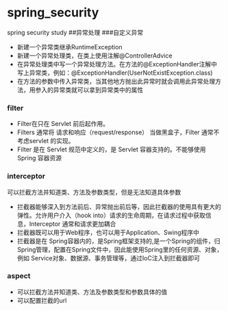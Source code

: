 # spring_security
spring security study
##异常处理
###自定义异常
+ 新建一个异常类继承RuntimeException
+ 新建一个异常处理类，在类上使用注解@ControllerAdvice
+ 在异常处理类中写一个异常处理方法。在方法的@ExceptionHandler注解中写上异常类，例如：@ExceptionHandler(UserNotExistException.class)
+ 在方法的参数中传入异常类，当其他地方抛出此异常时就会调用此异常处理方法，用参入的异常类就可以拿到异常类中的属性

### filter
+ Filter在只在 Servlet 前后起作用。
+ Filters 通常将 请求和响应（request/response） 当做黑盒子，Filter 通常不考虑servlet 的实现。
+ Filter 是在 Servlet 规范中定义的，是 Servlet 容器支持的。不能够使用 Spring 容器资源
### interceptor
可以拦截方法并知道类、方法及参数类型，但是无法知道具体参数
+ 拦截器能够深入到方法前后、异常抛出前后等，因此拦截器的使用具有更大的弹性。允许用户介入（hook into）请求的生命周期，在请求过程中获取信息，Interceptor 通常和请求更加耦合
+ 拦截器既可以用于Web程序，也可以用于Application、Swing程序中
+ 拦截器是在 Spring容器内的，是Spring框架支持的,是一个Spring的组件，归Spring管理，配置在Spring文件中，因此能使用Spring里的任何资源、对象，例如 Service对象、数据源、事务管理等，通过IoC注入到拦截器即可

### aspect

+ 可以拦截方法并知道类、方法及参数类型和参数具体的值
+ 可以配置拦截的url
